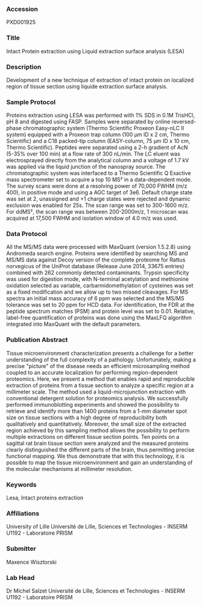 ### Accession
PXD001925

### Title
Intact Protein extraction using Liquid extraction surface analysis (LESA)

### Description
Development of a new technique of extraction of intact protein on localized region of tissue section using liquide extraction surface analysis.

### Sample Protocol
Proteins extraction using LESA was performed with 1% SDS in 0.1M TrisHCl, pH 8 and digested using FASP. Samples were separated by online reversed-phase chromatographic system (Thermo Scientific Proxeon Easy-nLC II system) equipped with a Proxeon trap column (100 µm ID x 2 cm, Thermo Scientific) and a C18 packed-tip column (EASY-column, 75 µm ID x 10 cm, Thermo Scientific). Peptides were separated using a 2-h gradient of AcN (5-35% over 100 min) at a flow rate of 300 nL/min. The LC eluent was electrosprayed directly from the analytical column and a voltage of 1.7 kV was applied via the liquid junction of the nanospray source. The chromatographic system was interfaced to a Thermo Scientific Q Exactive mass spectrometer set to acquire a top 10 MS² in a data-dependent mode. The survey scans were done at a resolving power of 70,000 FWHM (m/z 400), in positive mode and using a AGC target of 3e6. Default charge state was set at 2, unassigned and +1 charge states were rejected and dynamic exclusion was enabled for 25s. The scan range was set to 300-1600 m/z. For ddMS², the scan range was between 200-2000m/z, 1 microscan was acquired at 17,500 FWHM and isolation window of 4.0 m/z was used.

### Data Protocol
All the MS/MS data were processed with MaxQuant (version 1.5.2.8) using Andromeda search engine. Proteins were identified by searching MS and MS/MS data against Decoy version of the complete proteome for Rattus norvegicus of the UniProt database (Release June 2014, 33675 entries) combined with 262 commonly detected contaminants. Trypsin specificity was used for digestion mode, with N-terminal acetylation and methionine oxidation selected as variable, carbarmidomethylation of cysteines was set as a fixed modification and we allow up to two missed cleavages. For MS spectra an initial mass accuracy of 6 ppm was selected and the MS/MS tolerance was set to 20 ppm for HCD data. For identification, the FDR at the peptide spectrum matches (PSM) and protein level was set to 0.01. Relative, label-free quantification of proteins was done using the MaxLFQ algorithm integrated into MaxQuant with the default parameters.

### Publication Abstract
Tissue microenvironment characterization presents a challenge for a better understanding of the full complexity of a pathology. Unfortunately, making a precise "picture" of the disease needs an efficient microsampling method coupled to an accurate localization for performing region-dependent proteomics. Here, we present a method that enables rapid and reproducible extraction of proteins from a tissue section to analyze a specific region at a millimeter scale. The method used a liquid-microjunction extraction with conventional detergent solution for proteomics analysis. We successfully performed immunoblotting experiments and showed the possibility to retrieve and identify more than 1400 proteins from a 1-mm diameter spot size on tissue sections with a high degree of reproducibility both qualitatively and quantitatively. Moreover, the small size of the extracted region achieved by this sampling method allows the possibility to perform multiple extractions on different tissue section points. Ten points on a sagittal rat brain tissue section were analyzed and the measured proteins clearly distinguished the different parts of the brain, thus permitting precise functional mapping. We thus demonstrate that with this technology, it is possible to map the tissue microenvironment and gain an understanding of the molecular mechanisms at millimeter resolution.

### Keywords
Lesa, Intact proteins extraction

### Affiliations
University of Lille
Université de Lille, Sciences et Technologies - INSERM U1192 - Laboratoire PRISM

### Submitter
Maxence Wisztorski

### Lab Head
Dr Michel Salzet
Université de Lille, Sciences et Technologies - INSERM U1192 - Laboratoire PRISM


